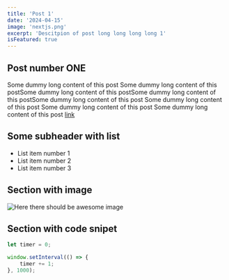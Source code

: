 ```yaml
---
title: 'Post 1'
date: '2024-04-15'
image: 'nextjs.png'
excerpt: 'Descitpion of post long long long long 1'
isFeatured: true
---
```


## Post number ONE

Some dummy long content of this post Some dummy long content of this postSome dummy long content of this postSome dummy long content of this postSome dummy long content of this post Some dummy long content of this post Some dummy long content of this post Some dummy long content of this post [link](https://google.com)

## Some subheader with list

-   List item number 1
-   List item number 2
-   List item number 3

## Section with image

![Here there should be awesome image](nextjs.png)

## Section with code snipet

```js
let timer = 0;

window.setInterval(() => {
    timer += 1;
}, 1000);
```
